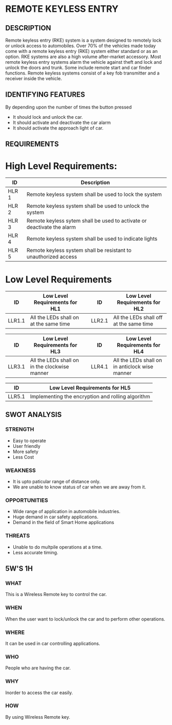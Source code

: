 # REMOTE KEYLESS ENTRY
## DESCRIPTION
Remote keyless entry (RKE) system is a system designed to remotely lock or unlock access to automobiles. Over 70% of the vehicles made today come with a remote keyless entry (RKE) system either standard or as an option. RKE systems are also a high volume after-market accessory. Most remote keyless entry systems alarm the vehicle against theft and lock and unlock the doors and trunk. Some include remote start and car finder functions.
Remote keyless systems consist of a key fob transmitter and a receiver inside the vehicle.

## IDENTIFYING FEATURES
By depending upon the number of times the button pressed
* It should lock and unlock the car.
* It should activate and deactivate the car alarm
* It should activate the approach light of car.

## REQUIREMENTS
 
 # High Level Requirements:

ID     | Description
-------| -----------------------------------------
HLR 1  |Remote keyless system shall be used to lock the system
HLR 2  |Remote keyless system shall be used to unlock the system
HLR 3  |Remote keyless sytem shall be used to activate or deactivate the alarm
HLR 4  |Remote keyless system shall be used to indicate lights 
HLR 5  |Remote keyless system shall be resistant to unauthorized access

# Low Level Requirements

| ID | Low Level Requirements for HL1|       |ID | Low Level Requirements for HL2|  
| -------- | -------------- | ---- |-------- | -------------- |  
| LLR1.1 | All the LEDs shall on at the same time  | | LLR2.1 | All the LEDs shall off at the same time | 


| ID | Low Level Requirements for HL3|       |ID | Low Level Requirements for HL4|
| -------- | -------------- | ---- |-------- | -------------- |
| LLR3.1 | All the LEDs shall on in the clockwise manner  | | LLR4.1 | All the LEDs shall on in anticlock wise manner  |

| ID | Low Level Requirements for HL5|       
| -------- | -------------- | 
| LLR5.1 | Implementing the encryption and rolling algorithm  | 


## SWOT ANALYSIS

### STRENGTH

  * Easy to operate
  * User friendly
  * More safety
  * Less Cost

### WEAKNESS

  * It is upto paticular range of distance only.
  * We are unable to know status of car when we are away from it.

### OPPORTUNITIES

  * Wide range of application in automobile industries.
  * Huge demand in car safety applications.
  * Demand in the field of Smart Home applications

### THREATS

  * Unable to do multpile operations at a time.
  * Less accurate timing.

## 5W'S 1H

### WHAT
   This is a Wireless Remote key to control the car.
### WHEN
   When the user want to lock/unlock the car and to perform other operations.
### WHERE
   It can be used in car controlling applications.
### WHO
   People who are having the car.
### WHY
   Inorder to access the car easily.
### HOW
   By using Wireless Remote key.  
